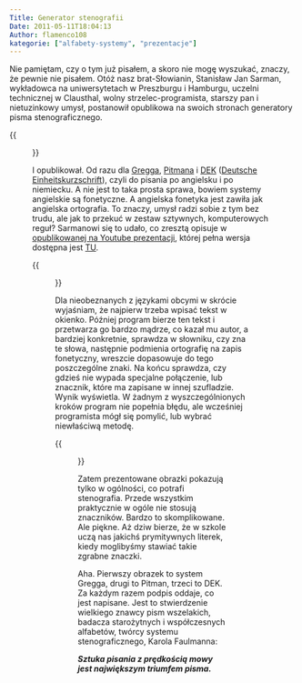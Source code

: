 ```yaml
---
Title: Generator stenografii
Date: 2011-05-11T18:04:13
Author: flamenco108
kategorie: ["alfabety-systemy", "prezentacje"]
---
```


Nie pamiętam, czy o tym już pisałem, a skoro nie mogę wyszukać, znaczy,
że pewnie nie pisałem. Otóż nasz brat-Słowianin, Stanisław Jan Sarman,
wykładowca na uniwersytetach w Preszburgu i Hamburgu, uczelni
technicznej w Clausthal, wolny strzelec-programista, starszy pan i
nietuzinkowy umysł, postanowił opublikowa na swoich stronach generatory
pisma stenograficznego.

  
<!-- ![](gregg.gif)
  The art of writing as fast as one can speak, is the greatest triumph of writing. -->
  
{{<figure src="gregg.gif" title="The art of writing as fast as one can speak, is the greatest triumph of writing.">}}
  

I opublikował. Od razu dla
[Gregga](https://steno.tu-clausthal.de/Gregg.php),
[Pitmana](https://steno.tu-clausthal.de/Pitman.php) i
[DEK](https://steno.tu-clausthal.de/) 
([Deutsche Einheitskurzschrift](http://de.wikipedia.org/wiki/Deutsche_Einheitskurzschrift)),
czyli do pisania po angielsku i po niemiecku. A nie jest to taka prosta
sprawa, bowiem systemy angielskie są fonetyczne. A angielska fonetyka
jest zawiła jak angielska ortografia. To znaczy, umysł radzi sobie z tym
bez trudu, ale jak to przekuć w zestaw sztywnych, komputerowych reguł?
Sarmanowi się to udało, co zresztą opisuje w [opublikowanej na Youtube
prezentacji](http://www.youtube.com/watch?v=ZZC_JqYkA2s), której pełna
wersja dostępna jest
[TU](http://river-valley.tv/media/conferences/tug2008/0203-Stanislav_Sarman/).


<!-- ![](pitman.gif)
  The art of writing as fast as one can speak, is the greatest triumph of writing. -->

{{<figure src="pitman.gif" title="The art of writing as fast as one can speak, is the greatest triumph of writing.">}}


Dla nieobeznanych z językami obcymi w skrócie wyjaśniam, że najpierw
trzeba wpisać tekst w okienko. Później program bierze ten tekst i
przetwarza go bardzo mądrze, co kazał mu autor, a bardziej konkretnie,
sprawdza w słowniku, czy zna te słowa, następnie podmienia ortografię na
zapis fonetyczny, wreszcie dopasowuje do tego poszczególne znaki. Na
końcu sprawdza, czy gdzieś nie wypada specjalne połączenie, lub
znacznik, które ma zapisane w innej szufladzie. Wynik wyświetla. W
żadnym z wyszczególnionych kroków program nie popełnia błędu, ale
wcześniej programista mógł się pomylić, lub wybrać niewłaściwą metodę.


<!-- ![](dek.gif)
  Die Kunst so schnell zu schreiben als gesprochen wird ist der höchste Triumph der Schrift.-->
  
{{<figure src="dek.gif" title="Die Kunst so schnell zu schreiben als gesprochen wird ist der höchste Triumph der Schrift.">}}



Zatem prezentowane obrazki pokazują tylko w ogólności, co potrafi
stenografia. Przede wszystkim praktycznie w ogóle nie stosują
znaczników. Bardzo to skomplikowane. Ale piękne. Aż dziw bierze, że w
szkole uczą nas jakichś prymitywnych literek, kiedy moglibyśmy stawiać
takie zgrabne znaczki.

Aha. Pierwszy obrazek to system Gregga, drugi to Pitman, trzeci to DEK.
Za każdym razem podpis oddaje, co jest napisane. Jest to stwierdzenie
wielkiego znawcy pism wszelakich, badacza starożytnych i współczesnych
alfabetów, twórcy systemu stenograficznego, Karola Faulmanna:

***Sztuka pisania z prędkością mowy jest największym triumfem pisma.***
